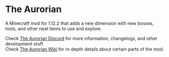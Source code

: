 # The Aurorian
A Minecraft mod for 1.12.2 that adds a new dimension with new bosses, tools, and other neat items to use and explore.

Check [The Aurorian Discord](https://discord.gg/8tczsgx) for more information, changelogs, and other development stuff.  
Check [The Aurorian Wiki](https://aurorian.fandom.com/wiki/The_Aurorian_Mod_Wiki) for in-depth details about certain parts of the mod. 
